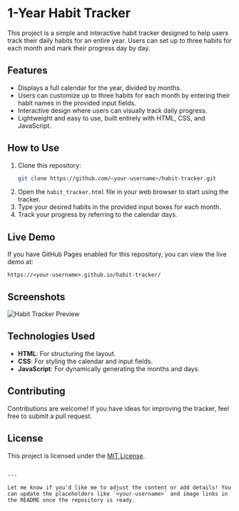 
# 1-Year Habit Tracker

This project is a simple and interactive habit tracker designed to help users track their daily habits for an entire year. Users can set up to three habits for each month and mark their progress day by day.

## Features
- Displays a full calendar for the year, divided by months.
- Users can customize up to three habits for each month by entering their habit names in the provided input fields.
- Interactive design where users can visually track daily progress.
- Lightweight and easy to use, built entirely with HTML, CSS, and JavaScript.

## How to Use
1. Clone this repository:
   ```bash
   git clone https://github.com/<your-username>/habit-tracker.git
   ```
2. Open the `habit_tracker.html` file in your web browser to start using the tracker.
3. Type your desired habits in the provided input boxes for each month.
4. Track your progress by referring to the calendar days.

## Live Demo
If you have GitHub Pages enabled for this repository, you can view the live demo at:
```
https://<your-username>.github.io/habit-tracker/
```

## Screenshots
![Habit Tracker Preview](link-to-your-screenshot-image)

## Technologies Used
- **HTML**: For structuring the layout.
- **CSS**: For styling the calendar and input fields.
- **JavaScript**: For dynamically generating the months and days.

## Contributing
Contributions are welcome! If you have ideas for improving the tracker, feel free to submit a pull request.

## License
This project is licensed under the [MIT License](LICENSE).
```

---

Let me know if you’d like me to adjust the content or add details! You can update the placeholders like `<your-username>` and image links in the README once the repository is ready.
